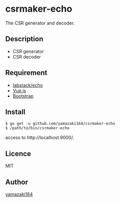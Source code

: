 csrmaker-echo
====

The CSR generator and decoder.

## Description
- CSR generator
- CSR decoder
  

## Requirement
- [labstack/echo](https://github.com/labstack/echo)
- [Vue.js](https://vuejs.org/index.html)
- [Bootstrap](https://getbootstrap.com/)

## Install
```
$ go get -u github.com/yamazaki164/csrmaker-echo
$ /path/to/bin/csrmaker-echo
```

access to http://localhost:9000/.

## Licence

MIT

## Author

[yamazaki164](https://github.com/yamazaki164)
